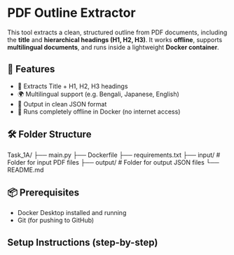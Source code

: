 # PDF Outline Extractor

This tool extracts a clean, structured outline from PDF documents, including the **title** and **hierarchical headings (H1, H2, H3)**. It works **offline**, supports **multilingual documents**, and runs inside a lightweight **Docker container**.

## 🚀 Features

- 📑 Extracts Title + H1, H2, H3 headings
- 🌍 Multilingual support (e.g. Bengali, Japanese, English)
- 🧾 Output in clean JSON format
- 🐳 Runs completely offline in Docker (no internet access)

## 🛠 Folder Structure

Task_1A/
├── main.py 
├── Dockerfile
├── requirements.txt 
├── input/ # Folder for input PDF files
├── output/ # Folder for output JSON files
└── README.md 

## 📦 Prerequisites

- Docker Desktop installed and running
- Git (for pushing to GitHub)

## Setup Instructions (step-by-step)


